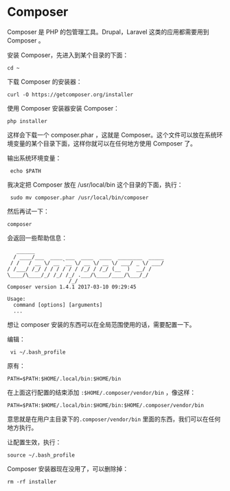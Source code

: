 # Composer

Composer 是 PHP 的包管理工具。Drupal，Laravel 这类的应用都需要用到 Composer 。

安装 Composer，先进入到某个目录的下面：

```
cd ~
```

下载 Composer 的安装器：

```
curl -O https://getcomposer.org/installer
```

使用 Composer 安装器安装 Composer：

```
php installer
```

这样会下载一个 composer.phar ，这就是 Composer。这个文件可以放在系统环境变量的某个目录下面，这样你就可以在任何地方使用 Composer 了。

输出系统环境变量：

```
 echo $PATH
```

我决定把 Composer 放在 /usr/local/bin 这个目录的下面，执行：

```
 sudo mv composer.phar /usr/local/bin/composer
```

然后再试一下：

```
composer
```

会返回一些帮助信息：

       ______
      / ____/___  ____ ___  ____  ____  ________  _____
     / /   / __ \/ __ `__ \/ __ \/ __ \/ ___/ _ \/ ___/
    / /___/ /_/ / / / / / / /_/ / /_/ (__  )  __/ /
    \____/\____/_/ /_/ /_/ .___/\____/____/\___/_/
                        /_/
    Composer version 1.4.1 2017-03-10 09:29:45

    Usage:
      command [options] [arguments]
      ...

想让 composer 安装的东西可以在全局范围使用的话，需要配置一下。

编辑：

```
 vi ~/.bash_profile
```

原有：

```
PATH=$PATH:$HOME/.local/bin:$HOME/bin
```

在上面这行配置的结束添加 `:$HOME/.composer/vendor/bin` ，像这样：

```
PATH=$PATH:$HOME/.local/bin:$HOME/bin:$HOME/.composer/vendor/bin
```

意思就是在用户主目录下的`.composer/vendor/bin` 里面的东西，我们可以在任何地方执行。

让配置生效，执行：

```
source ~/.bash_profile
```

Composer 安装器现在没用了，可以删除掉：

```
rm -rf installer
```



